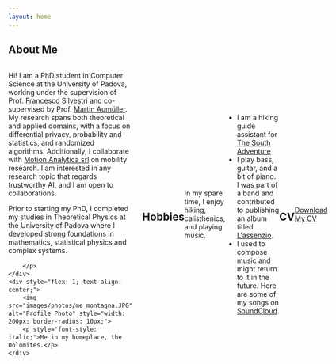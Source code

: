 ```yaml
---
layout: home
---
```


## About Me

<div style="display: flex; align-items: center;">
    <div style="flex: 2; padding-right: 20px;">
        <p>
            Hi! I am a PhD student in Computer Science at the University of Padova, 
            working under the supervision of Prof. <a href="https://www.dei.unipd.it/~silvestri/index.html">Francesco Silvestri</a>
            and co-supervised by Prof. <a href="https://itu.dk/~maau/">Martin Aumüller</a>. 
            My research spans both theoretical and applied domains, with a focus on differential privacy, 
            probability and statistics, and randomized algorithms. 
            Additionally, I collaborate with <a href="https://www.motionanalytica.com/en/homepage-en/">Motion Analytica srl</a> on mobility research. 
            I am interested in any research topic that regards trustworthy AI, and I am open to collaborations.
        </p>
        <p>
            Prior to starting my PhD, I completed my studies in Theoretical Physics at the University of Padova where I developed
strong foundations in mathematics, statistical physics and complex systems.

        </p>
    </div>
    <div style="flex: 1; text-align: center;">
        <img src="images/photos/me_montagna.JPG" alt="Profile Photo" style="width: 200px; border-radius: 10px;">
        <p style="font-style: italic;">Me in my homeplace, the Dolomites.</p>
    </div>
</div>

## Hobbies

In my spare time, I enjoy hiking, calisthenics, and playing music.

- I am a hiking guide assistant for [The South Adventure](https://www.thesouthadventures.com)
- I play bass, guitar, and a bit of piano. I was part of a band and contributed to publishing an album titled [L'assenzio](https://open.spotify.com/track/5JHud3qLhBnuEdVKlqzcY3).
- I used to compose music and might return to it in the future. Here are some of my songs on [SoundCloud](https://soundcloud.com/user-373535867).

## CV

[Download My CV](documents/CV.pdf)

